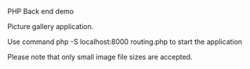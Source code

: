 PHP Back end demo 

Picture gallery application.

Use command php -S localhost:8000 routing.php to start the application

Please note that only small image file sizes are accepted.